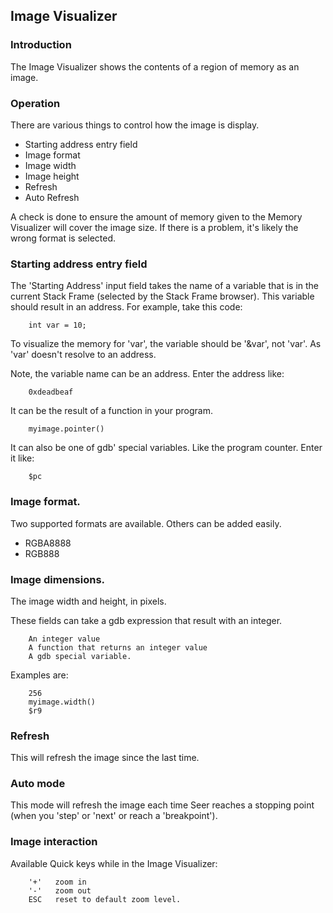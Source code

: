 ## Image Visualizer

### Introduction

The Image Visualizer shows the contents of a region of memory as an image.

### Operation

There are various things to control how the image is display.

* Starting address entry field
* Image format
* Image width
* Image height
* Refresh
* Auto Refresh

A check is done to ensure the amount of memory given to the Memory Visualizer will cover the image size. If there is a problem, it's
likely the wrong format is selected.

### Starting address entry field

The 'Starting Address' input field takes the name of a variable that is in the current Stack Frame (selected by the Stack Frame browser). This variable should result in an address. For example, take this code:
```
    int var = 10;
```
To visualize the memory for 'var', the variable should be '&var', not 'var'. As 'var' doesn't resolve to an address.

Note, the variable name can be an address. Enter the address like:
```
    0xdeadbeaf
```
It can be the result of a function in your program.
```
    myimage.pointer()
```
It can also be one of gdb' special variables. Like the program counter. Enter it like:
```
    $pc
```

### Image format.

Two supported formats are available. Others can be added easily.

* RGBA8888
* RGB888

### Image dimensions.

The image width and height, in pixels.

These fields can take a gdb expression that result with an integer.
```
    An integer value
    A function that returns an integer value
    A gdb special variable.
```
Examples are:
```
    256
    myimage.width()
    $r9
```

### Refresh

This will refresh the image since the last time.

### Auto mode

This mode will refresh the image each time Seer reaches a stopping point (when you 'step' or 'next' or reach a 'breakpoint').

### Image interaction

Available Quick keys while in the Image Visualizer:
```
    '+'   zoom in
    '-'   zoom out
    ESC   reset to default zoom level.
```

